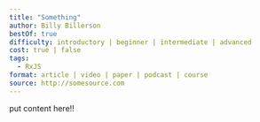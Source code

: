 ```yaml
---
title: "Something"
author: Billy Billerson
bestOf: true
difficulty: introductory | beginner | intermediate | advanced
cost: true | false
tags:
  - RxJS
format: article | video | paper | podcast | course
source: http://somesource.com
---
```

put content here!!